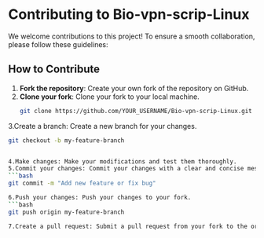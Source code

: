 # Contributing to Bio-vpn-scrip-Linux

We welcome contributions to this project! To ensure a smooth collaboration, please follow these guidelines:

## How to Contribute

1. **Fork the repository**: Create your own fork of the repository on GitHub.
2. **Clone your fork**: Clone your fork to your local machine.
   ```bash
   git clone https://github.com/YOUR_USERNAME/Bio-vpn-scrip-Linux.git

3.Create a branch: Create a new branch for your changes.
   ```bash
   git checkout -b my-feature-branch


4.Make changes: Make your modifications and test them thoroughly.
5.Commit your changes: Commit your changes with a clear and concise message.
  ```bash
  git commit -m "Add new feature or fix bug"

6.Push your changes: Push your changes to your fork.
   ```bash
   git push origin my-feature-branch

7.Create a pull request: Submit a pull request from your fork to the original repository.





